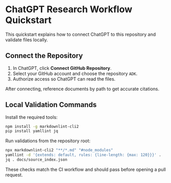 # ChatGPT Research Workflow Quickstart

This quickstart explains how to connect ChatGPT to this repository and validate files locally.

## Connect the Repository

1. In ChatGPT, click **Connect GitHub Repository**.
2. Select your GitHub account and choose the repository `ADK`.
3. Authorize access so ChatGPT can read the files.

After connecting, reference documents by path to get accurate citations.

## Local Validation Commands

Install the required tools:

```bash
npm install -g markdownlint-cli2
pip install yamllint jq
```

Run validations from the repository root:

```bash
npx markdownlint-cli2 "**/*.md" "#node_modules"
yamllint -d '{extends: default, rules: {line-length: {max: 120}}}' .
jq . docs/source_index.json
```

These checks match the CI workflow and should pass before opening a pull request.
